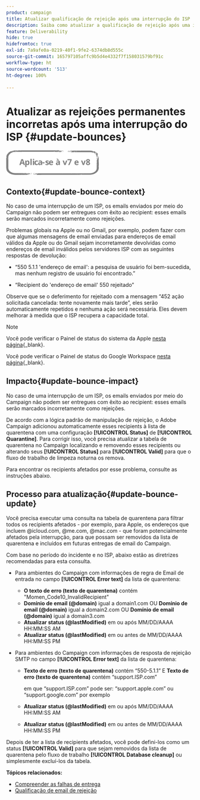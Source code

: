 ```yaml
---
product: campaign
title: Atualizar qualificação de rejeição após uma interrupção do ISP
description: Saiba como atualizar a qualificação de rejeição após uma interrupção do ISP
feature: Deliverability
hide: true
hidefromtoc: true
exl-id: 7a9afe0a-0219-40f1-9fe2-6374db8d555c
source-git-commit: 165797105affc9b5d4e4332f7f158031579bf91c
workflow-type: ht
source-wordcount: '513'
ht-degree: 100%

---
```


# Atualizar as rejeições permanentes incorretas após uma interrupção do ISP {#update-bounces}

![](../../assets/common.svg)

## Contexto{#update-bounce-context}

No caso de uma interrupção de um ISP, os emails enviados por meio do Campaign não podem ser entregues com êxito ao recipient: esses emails serão marcados incorretamente como rejeições.

Problemas globais na Apple ou no Gmail, por exemplo, podem fazer com que algumas mensagens de email enviadas para endereços de email válidos da Apple ou do Gmail sejam incorretamente devolvidas como endereços de email inválidos pelos servidores ISP com as seguintes respostas de devolução:

* “550 5.1.1 &#39;endereço de email&#39;: a pesquisa de usuário foi bem-sucedida, mas nenhum registro de usuário foi encontrado.”

* “Recipient do &#39;endereço de email&#39; 550 rejeitado”

Observe que se o deferimento for rejeitado com a mensagem “452 ação solicitada cancelada: tente novamente mais tarde”, eles serão automaticamente repetidos e nenhuma ação será necessária. Eles devem melhorar à medida que o ISP recupera a capacidade total.

>[!NOTE]
>
>Você pode verificar o Painel de status do sistema da Apple [nesta página](https://www.apple.com/br/support/systemstatus/){_blank}.
>
>Você pode verificar o Painel de status do Google Workspace [nesta página](https://www.google.com/appsstatus#hl=en&amp;v=status){_blank}.

## Impacto{#update-bounce-impact}

No caso de uma interrupção de um ISP, os emails enviados por meio do Campaign não podem ser entregues com êxito ao recipient: esses emails serão marcados incorretamente como rejeições.

De acordo com a lógica padrão de manipulação de rejeição, o Adobe Campaign adicionou automaticamente esses recipients à lista de quarentena com uma configuração **[!UICONTROL Status]** de **[!UICONTROL Quarantine]**. Para corrigir isso, você precisa atualizar a tabela de quarentena no Campaign localizando e removendo esses recipients ou alterando seus **[!UICONTROL Status]** para **[!UICONTROL Valid]** para que o fluxo de trabalho de limpeza noturna os remova.

Para encontrar os recipients afetados por esse problema, consulte as instruções abaixo.

## Processo para atualização{#update-bounce-update}

Você precisa executar uma consulta na tabela de quarentena para filtrar todos os recipients afetados - por exemplo, para Apple, os endereços que incluem @icloud.com, @me.com, @mac.com - que foram potencialmente afetados pela interrupção, para que possam ser removidos da lista de quarentena e incluídos em futuras entregas de email do Campaign.

Com base no período do incidente e no ISP, abaixo estão as diretrizes recomendadas para esta consulta.

* Para ambientes do Campaign com informações de regra de Email de entrada no campo **[!UICONTROL Error text]** da lista de quarentena:

   * **O texto de erro (texto de quarentena)** contém &quot;Momen_Code10_InvalidRecipient&quot;
   * **Domínio de email (@domain)** igual a domain1.com OU **Domínio de email (@domain)** igual a domain2.com OU **Domínio de email (@domain)** igual a domain3.com
   * **Atualizar status (@lastModified)** em ou após MM/DD/AAAA HH:MM:SS AM
   * **Atualizar status (@lastModified)** em ou antes de MM/DD/AAAA HH:MM:SS PM

* Para ambientes do Campaign com informações de resposta de rejeição SMTP no campo **[!UICONTROL Error text]** da lista de quarentena:

   * **Texto de erro (texto de quarentena)** contém “550-5.1.1” E **Texto de erro (texto de quarentena)** contém “support.ISP.com”

      em que “support.ISP.com” pode ser: “support.apple.com” ou “support.google.com” por exemplo

   * **Atualizar status (@lastModified)** em ou após MM/DD/AAAA HH:MM:SS AM
   * **Atualizar status (@lastModified)** em ou antes de MM/DD/AAAA HH:MM:SS PM


Depois de ter a lista de recipients afetados, você pode defini-los como um status **[!UICONTROL Valid]** para que sejam removidos da lista de quarentena pelo fluxo de trabalho **[!UICONTROL Database cleanup]** ou simplesmente excluí-los da tabela.

**Tópicos relacionados:**
* [Compreender as falhas de entrega](understanding-delivery-failures.md)
* [Qualificação de email de rejeição](understanding-delivery-failures.md#bounce-mail-qualification)
